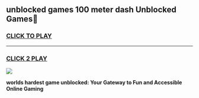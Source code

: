 
## unblocked games 100 meter dash Unblocked Games👋
<h3>
<a href="https://premium.freeplayer.one?title=unblocked_games_100_meter_dash&ref=16F">CLICK TO PLAY</a></h3>
<hr>

<h3>
<a href="https://premium.freeplayer.one?title=unblocked_games_100_meter_dash&ref=16F">CLICK 2 PLAY</a>
  
</h3>

<a href="https://premium.freeplayer.one?title=unblocked_games_100_meter_dash&ref=16F/"><img src="https://clearcache.store/games.png"></a>


**worlds hardest game unblocked: Your Gateway to Fun and Accessible Online Gaming**
